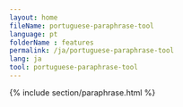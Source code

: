 ```yaml
---
layout: home
fileName: portuguese-paraphrase-tool
language: pt
folderName : features
permalink: /ja/portuguese-paraphrase-tool
lang: ja
tool: portuguese-paraphrase-tool
---
```

{% include section/paraphrase.html %}